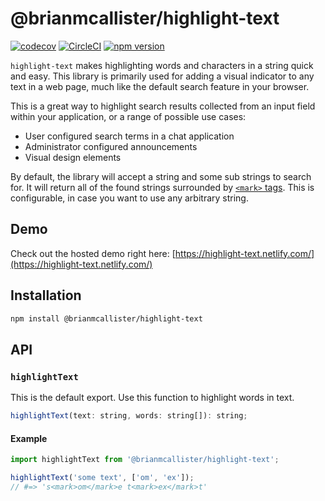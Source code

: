 # @brianmcallister/highlight-text

[![codecov](https://codecov.io/gh/brianmcallister/highlight-text/branch/master/graph/badge.svg)](https://codecov.io/gh/brianmcallister/highlight-text) [![CircleCI](https://circleci.com/gh/brianmcallister/highlight-text.svg?style=svg)](https://circleci.com/gh/brianmcallister/highlight-text) [![npm version](https://badge.fury.io/js/%40brianmcallister%2Fhighlight-text.svg)](https://badge.fury.io/js/%40brianmcallister%2Fhighlight-text)

`highlight-text` makes highlighting words and characters in a string quick and easy. This library is primarily used for adding a visual indicator to any text in a web page, much like the default search feature in your browser.

This is a great way to highlight search results collected from an input field within your application, or a range of possible use cases:

- User configured search terms in a chat application
- Administrator configured announcements
- Visual design elements

By default, the library will accept a string and some sub strings to search for. It will return all of the found strings surrounded by [`<mark>` tags](https://developer.mozilla.org/en-US/docs/Web/HTML/Element/mark). This is configurable, in case you want to use any arbitrary string.

## Demo

Check out the hosted demo right here: [https://highlight-text.netlify.com/](https://highlight-text.netlify.com/)

## Installation

```sh
npm install @brianmcallister/highlight-text
```

## API

### `highlightText`

This is the default export. Use this function to highlight words in text.

```js
highlightText(text: string, words: string[]): string;
```

#### Example

```js
import highlightText from '@brianmcallister/highlight-text';

highlightText('some text', ['om', 'ex']);
// #=> 's<mark>om</mark>e t<mark>ex</mark>t'
```
